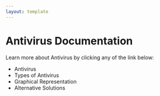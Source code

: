 ```yaml
---
layout: template
---
```


# Antivirus Documentation
Learn more about Antivirus by clicking any of the link below:
- Antivirus
- Types of Antivirus
- Graphical Representation
- Alternative Solutions
